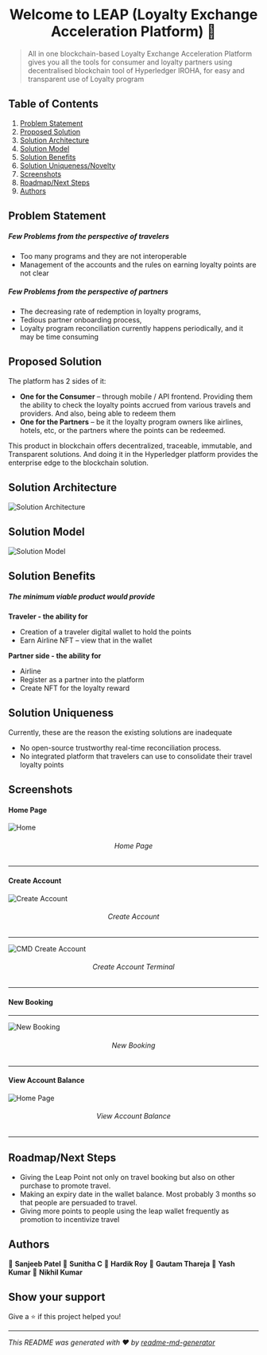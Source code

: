 <h1 align="center">Welcome to LEAP (Loyalty Exchange Acceleration Platform) 👋</h1>

> All in one blockchain-based Loyalty Exchange Acceleration Platform gives you all the tools for consumer and loyalty partners using decentralised blockchain tool of Hyperledger IROHA, for easy and transparent use of Loyalty program

## Table of Contents
1. [Problem Statement](#problemStatement)
2. [Proposed Solution](#proposedSolution)
3. [Solution Architecture](#solutionArchitecture)
4. [Solution Model](#solutionModel) 
5. [Solution Benefits](#solutionBenefits)
6. [Solution Uniqueness/Novelty](#solutionUq)
7. [Screenshots](#ss)
8. [Roadmap/Next Steps](#guide)
9. [Authors](#author)

<a name="problemStatement"></a>
## Problem Statement

##### Few Problems from the perspective of travelers

- Too many programs and they are not interoperable
- Management of the accounts and the rules on earning loyalty points are not clear

##### Few Problems from the perspective of partners

- The decreasing rate of redemption in loyalty programs,
- Tedious partner onboarding process,
- Loyalty program reconciliation currently happens periodically, and it may be time consuming
 

<a name="proposedSolution"></a>
## Proposed Solution
The platform has 2 sides of it:
- **One for the Consumer** – through mobile / API frontend. Providing them the ability to check the loyalty points accrued from various travels and providers. And also, being able to redeem them
- **One for the Partners** – be it the loyalty program owners like airlines, hotels, etc, or the partners where the points can be redeemed.

This product in blockchain offers decentralized, traceable, immutable, and Transparent solutions. And doing it in the Hyperledger platform provides the enterprise edge to the blockchain solution.
 

<a name="SolutionArchitecture"></a>
## Solution Architecture

![Solution Architecture](https://github.com/Tewatia5355/LEAP_PROJECT/blob/main/info/SolArc.png?raw=true)

<a name="solutionModel"></a>
## Solution Model

![Solution Model](https://github.com/Tewatia5355/LEAP_PROJECT/blob/main/info/SolModel.png?raw=true)

<a name="solutionBenefits"></a>
## Solution Benefits

##### The minimum viable product would provide

**Traveler - the ability for**
- Creation of a traveler digital wallet to hold the points
- Earn Airline NFT – view that in the wallet

**Partner side - the ability for**
- Airline
- Register as a partner into the platform
- Create NFT for the loyalty reward


<a name="solutionUq"></a>
## Solution Uniqueness

Currently, these are the reason the existing solutions are inadequate
- No open-source trustworthy real-time reconciliation process.
- No integrated platform that travelers can use to consolidate their travel loyalty points


<a name="ss"></a>
## Screenshots

#### Home Page

![Home](https://github.com/Tewatia5355/LEAP_PROJECT/blob/main/Screenshots/Home.png?raw=true)
<h6 align="center">Home Page</h6>

****

#### Create Account

![Create Account](https://github.com/Tewatia5355/LEAP_PROJECT/blob/main/Screenshots/CreateAcc.png?raw=true)
<h6 align="center">Create Account</h6>

****

![CMD Create Account](https://github.com/Tewatia5355/LEAP_PROJECT/blob/main/Screenshots/CMDCreateAcc.png?raw=true)
<h6 align="center">Create Account Terminal</h6>

****

#### New Booking 

****

![New Booking](https://github.com/Tewatia5355/LEAP_PROJECT/blob/main/Screenshots/NewBooking.png?raw=true)
<h6 align="center">New Booking</h6>

****


#### View Account Balance

![Home Page](https://github.com/Tewatia5355/LEAP_PROJECT/blob/main/Screenshots/VAB.png?raw=true)
<h6 align="center">View Account Balance</h6>

****



<a name="guide"></a>
## Roadmap/Next Steps

- Giving  the Leap Point not only on travel booking but also on other purchase to promote travel.
- Making an expiry date in the wallet balance. Most probably 3 months so that people are persuaded to travel.
- Giving more points to people using the leap wallet frequently as promotion to incentivize travel


<a name="author"></a>
## Authors

👤 **Sanjeeb Patel**
👤 **Sunitha C**
👤 **Hardik Roy**
👤 **Gautam Thareja**
👤 **Yash Kumar**
👤 **Nikhil Kumar**

## Show your support

Give a ⭐️ if this project helped you!

***
_This README was generated with ❤️ by [readme-md-generator](https://github.com/kefranabg/readme-md-generator)_
